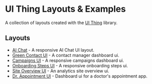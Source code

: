 # UI Thing Layouts & Examples

A collection of layouts created with the [UI Thing](https://ui-thing.behonbaker.com/getting-started/introduction) library.

## Layouts

- [AI Chat](https://ai-chat-ui.behonbaker.com) - A responsive AI Chat UI layout.
- [Green Contact UI](https://green-contact-ui.behonbaker.com) - A contact manager dashboard ui.
- [Campaigns UI](https://campaigns-ui.behonbaker.com) - A responsive campaigns dashboard ui.
- [Onboarding Steps UI](https://onboarding-steps-ui.behonbaker.com) - A responsive onboarding steps ui.
- [Site Overview UI](https://site-overview-ui.behonbaker.com) - An analytics site overview ui.
- [Dr. Appointment UI](https://dr-appointment-ui.behonbaker.com) - Dashboard ui for a doctor's appointment app.
